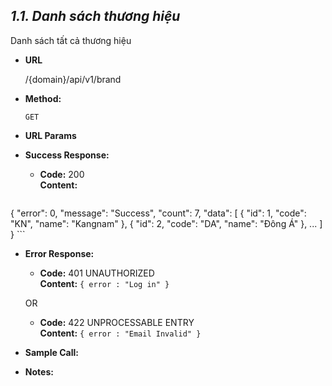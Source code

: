 ***1.1. Danh sách thương hiệu***
----
  Danh sách tất cả thương hiệu

* **URL**

  /{domain}/api/v1/brand

* **Method:**

  `GET`
  
*  **URL Params**

* **Success Response:**
  
    * **Code:** 200 <br />
    **Content:** 
    ```
{
    "error": 0,
    "message": "Success",
    "count": 7,
    "data": [
        {
            "id": 1,
            "code": "KN",
            "name": "Kangnam"
        },
        {
            "id": 2,
            "code": "DA",
            "name": "Đông Á"
        },
        ...
    ]
}
    ```
 
* **Error Response:**


  * **Code:** 401 UNAUTHORIZED <br />
    **Content:** `{ error : "Log in" }`

  OR

  * **Code:** 422 UNPROCESSABLE ENTRY <br />
    **Content:** `{ error : "Email Invalid" }`

* **Sample Call:**

* **Notes:**


